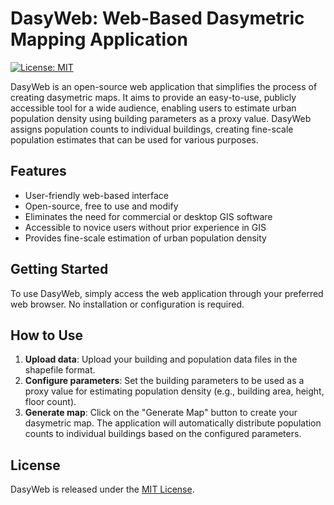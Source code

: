 # DasyWeb: Web-Based Dasymetric Mapping Application

[![License: MIT](https://img.shields.io/badge/License-MIT-yellow.svg)](https://opensource.org/licenses/MIT)

DasyWeb is an open-source web application that simplifies the process of creating dasymetric maps. It aims to provide an easy-to-use, publicly accessible tool for a wide audience, enabling users to estimate urban population density using building parameters as a proxy value. DasyWeb assigns population counts to individual buildings, creating fine-scale population estimates that can be used for various purposes.

## Features

- User-friendly web-based interface
- Open-source, free to use and modify
- Eliminates the need for commercial or desktop GIS software
- Accessible to novice users without prior experience in GIS
- Provides fine-scale estimation of urban population density

## Getting Started

To use DasyWeb, simply access the web application through your preferred web browser. No installation or configuration is required.

## How to Use

1. **Upload data**: Upload your building and population data files in the shapefile format.
2. **Configure parameters**: Set the building parameters to be used as a proxy value for estimating population density (e.g., building area, height, floor count).
3. **Generate map**: Click on the "Generate Map" button to create your dasymetric map. The application will automatically distribute population counts to individual buildings based on the configured parameters.


## License

DasyWeb is released under the [MIT License](https://opensource.org/licenses/MIT).

